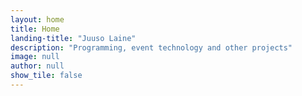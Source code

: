 ```yaml
---
layout: home
title: Home
landing-title: "Juuso Laine"
description: "Programming, event technology and other projects"
image: null
author: null
show_tile: false
---
```

